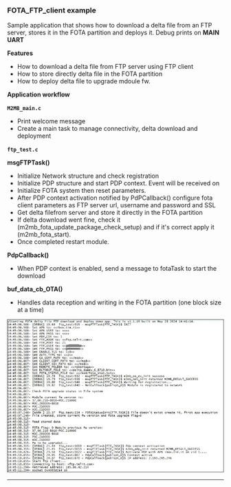 
### FOTA_FTP_client example 

Sample application that shows how to download a delta file from an FTP server, stores it in the FOTA partition and deploys it. Debug prints on **MAIN UART**


**Features**


- How to download a delta file from FTP server using FTP client 
- How to store directly delta file in the FOTA partition 
- How to deploy delta file to upgrade mdoule fw.


**Application workflow**

**`M2MB_main.c`**

- Print welcome message
- Create a main task to manage connectivity, delta download and deployment

**`ftp_test.c`**

**msgFTPTask()**

- Initialize Network structure and check registration
- Initialize PDP structure and start PDP context. Event will be received on 
- Initialize FOTA system then reset parameters.
- After PDP context activation notified by PdPCallback() configure fota client parameters as FTP server url, username and password and SSL
- Get delta filefrom server and store it directly in the FOTA partition 
- If delta download went fine, check it (m2mb_fota_update_package_check_setup) and if it's correct apply it (m2mb_fota_start).
- Once completed restart module.

 
**PdpCallback()**

- When PDP context is enabled, send a message to fotaTask to start the download


**buf_data_cb_OTA()**

- Handles data reception and writing in the FOTA partition (one block size at a time) 




![](../../pictures/samples/FOTA_ftp_client_bordered.png)

---------------------

